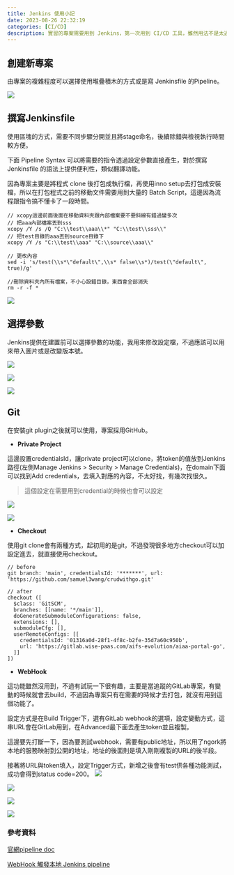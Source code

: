 ```yaml
---
title: Jenkins 使用小記
date: 2023-08-26 22:32:19
categories: [CI/CD]
description: 實習的專案需要用到 Jenkins，第一次用到 CI/CD 工具，雖然用法不是太過完整，不過在從 Local push code 上 GitLab 時，就可以自動判斷行爲去帶入不同的參數，build 出不同的版本，真的很貼切 icon 是一個拿著毛巾的管家。
---
```

## 創建新專案
由專案的複雜程度可以選擇使用堆疊積木的方式或是寫 Jenkinsfile 的Pipeline。

![](https://i.imgur.com/NEcvLOg.png)

## 撰寫Jenkinsfile
使用區塊的方式，需要不同步驟分開並且將stage命名，後續除錯與檢視執行時間較方便。

下面 Pipeline Syntax 可以將需要的指令透過設定參數直接產生，對於撰寫 Jenkinsfile 的語法上提供便利性，類似翻譯功能。

因為專案主要是將程式 clone 後打包成執行檔，再使用inno setup去打包成安裝檔，所以在打包程式之前的移動文件需要用到大量的 Batch Script，這邊因為流程跟指令搞不懂卡了一段時間。

```
// xcopy這邊前面後面在移動資料夾跟內部檔案要不要斜線有錯過蠻多次
// 把aaa內部檔案丟到sss
xcopy /Y /s /Q "C:\\test\\aaa\\*" "C:\\test\\sss\\"
// 把test目錄的aaa丟到source目錄下
xcopy /Y /s "C:\\test\\aaa" "C:\\source\\aaa\\"

// 更改內容
sed -i 's/test(\\s*\"default\",\\s* false\\s*)/test(\"default\", true)/g'

//刪除資料夾內所有檔案，不小心設錯目錄，東西會全部消失
rm -r -f *
```
![](https://i.imgur.com/Tqgpt1G.png)

## 選擇參數
Jenkins提供在建置前可以選擇參數的功能，我用來修改設定檔，不過應該可以用來帶入圖片或是改變版本號。

![](https://i.imgur.com/XJFcBBW.png)

![](https://i.imgur.com/52bHTul.png)

![](https://i.imgur.com/7mX6yKk.png)

## Git
在安裝git plugin之後就可以使用，專案採用GitHub。

- **Private Project**

這邊設置credentialsId，讓private project可以clone，將token的值放到Jenkins路徑(左側Manage Jenkins > Security > Manage Credentials)，在domain下面可以找到Add credentials，去填入對應的內容，不太好找，有幾次找很久。
> 這個設定在需要用到credential的時候也會可以設定

![](https://i.imgur.com/umrzSi3.png)

![](https://i.imgur.com/GB2W807.png)

- **Checkout**

使用git clone會有兩種方式，起初用的是git，不過發現很多地方checkout可以加設定進去，就直接使用checkout。
```
// before
git branch: 'main', credentialsId: '*******', url: 'https://github.com/samuel3wang/crudwithgo.git'

// after
checkout ([
  $class: 'GitSCM', 
  branches: [[name: '*/main']],
  doGenerateSubmoduleConfigurations: false, 
  extensions: [], 
  submoduleCfg: [],
  userRemoteConfigs: [[
    credentialsId: '01316a0d-28f1-4f8c-b2fe-35d7a60c950b', 
    url: 'https://gitlab.wise-paas.com/aifs-evolution/aiaa-portal-go',
  ]]
])
```


- **WebHook**

這功能雖然沒用到，不過有試玩一下很有趣，主要是當追蹤的GitLab專案，有變動的時候就會去build，不過因為專案只有在需要的時候才去打包，就沒有用到這個功能了。

設定方式是在Build Trigger下，選有GitLab webhook的選項，設定變動方式，這串URL會在GitLab用到，在Advanced最下面去產生token並且複製。

這邊要先打斷一下，因為要測試webhook，需要有public地址，所以用了ngork將本地的服務映射到公開的地址，地址的後面則是填入剛剛複製的URL的後半段。

接著將URL與token填入，設定Trigger方式，新增之後會有test供各種功能測試，成功會得到status code=200。
![](https://i.imgur.com/cSNf4DL.png)

![](https://i.imgur.com/hU338rx.png)

![](https://i.imgur.com/Qa15hgN.jpg)

![](https://i.imgur.com/1Qgdffu.png)

### 參考資料

[官網pipeline doc](https://www.jenkins.io/doc/book/pipeline/)

[WebHook 觸發本地 Jenkins pipeline](https://zoejoyuliao.medium.com/透過-github-webhook-觸發本地-jenkins-pipeline-讓你-push-code-到-github-就會自動跑-ci-cd-7c4bd7a22446)